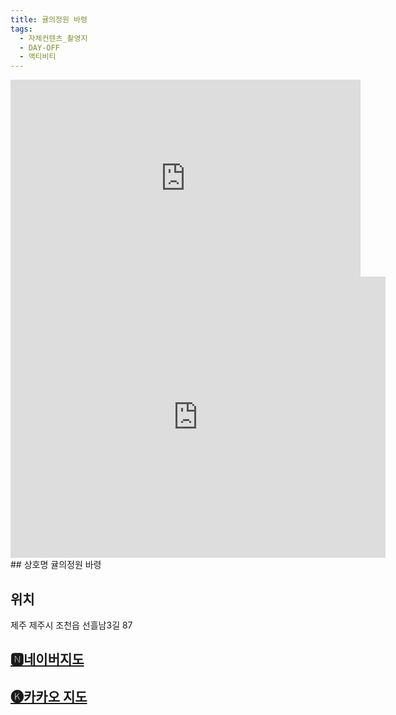 ```yaml
---
title: 귤의정원 바령
tags:
  - 자체컨텐츠_촬영지
  - DAY-OFF
  - 액티비티
---
```

<iframe width="560" height="315" src="https://www.youtube.com/embed/gPbQpb7b6Yw?si=b87epmmrey-kCYj4" title="YouTube video player" frameborder="0" allow="accelerometer; autoplay; clipboard-write; encrypted-media; gyroscope; picture-in-picture; web-share" referrerpolicy="strict-origin-when-cross-origin" allowfullscreen></iframe>

<iframe src="https://www.google.com/maps/embed?pb=!1m18!1m12!1m3!1d3326.849910248136!2d126.70349621169616!3d33.505281873256855!2m3!1f0!2f0!3f0!3m2!1i1024!2i768!4f13.1!3m3!1m2!1s0x350d1b90dc4c4139%3A0xcc4690b5b341f26b!2z6rek7J2Y7KCV7JuQIOuwlOuguQ!5e0!3m2!1sko!2skr!4v1741407210436!5m2!1sko!2skr" width="600" height="450" style="border:0;" allowfullscreen="" loading="lazy" referrerpolicy="no-referrer-when-downgrade"></iframe>
## 상호명
귤의정원 바령

## 위치
제주 제주시 조천읍 선흘남3길 87


## [🅽네이버지도](https://naver.me/IFgdC4ys)

## [🅚카카오 지도](https://place.map.kakao.com/1021330156)